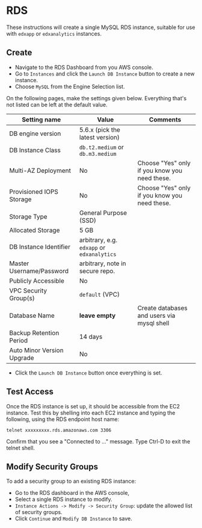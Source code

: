 RDS
===

These instructions will create a single MySQL RDS instance, suitable for use with `edxapp` or `edxanalytics` instances.

Create
------

* Navigate to the RDS Dashboard from you AWS console.
* Go to `Instances` and click the `Launch DB Instance` button to create a new instance.
* Choose `MySQL` from the Engine Selection list.

On the following pages, make the settings given below.  Everything that's not listed can be left at the default value.

Setting name                   | Value                                      | Comments
-------------------------------|--------------------------------------------|--------------
DB engine version              | 5.6.x (pick the latest version)            |
DB Instance Class              | `db.t2.medium` or `db.m3.medium`           |
Multi-AZ Deployment            | No                                         | Choose "Yes" only if you know you need these.
Provisioned IOPS Storage       | No                                         | Choose "Yes" only if you know you need these.
Storage Type                   | General Purpose (SSD)                      |
Allocated Storage              | 5 GB                                       |
DB Instance Identifier         | arbitrary, e.g. `edxapp` or `edxanalytics` |
Master Username/Password       | arbitrary, note in secure repo.            |
Publicly Accessible            | No                                         |
VPC Security Group(s)          | `default` (VPC)                            |
Database Name                  | **leave empty**                            | Create databases and users via mysql shell
Backup Retention Period        | 14 days                                    |
Auto Minor Version Upgrade     | No                                         |

* Click the `Launch DB Instance` button once everything is set.

Test Access
-----------

Once the RDS instance is set up, it should be accessible from the EC2 instance.
Test this by shelling into each EC2 instance and typing the following, using
the RDS endpoint host name:

    telnet xxxxxxxxx.rds.amazonaws.com 3306

Confirm that you see a "Connected to ..." message. Type Ctrl-D to exit the telnet shell.

Modify Security Groups
----------------------

To add a security group to an existing RDS instance:

* Go to the RDS dashboard in the AWS console,
* Select a single RDS instance to modify.
* `Instance Actions -> Modify -> Security Group`: update the allowed list of security groups.
* Click `Continue` and `Modify DB Instance` to save.
